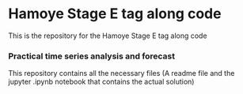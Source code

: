 # Hamoye Stage E tag along code

This is the repository for the Hamoye Stage E tag along code

### Practical time series analysis and forecast


This repository contains all the necessary files (A readme file and the jupyter .ipynb notebook that contains the actual solution)
